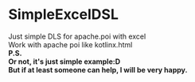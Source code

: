 # SimpleExcelDSL
Just simple DLS for apache.poi with excel <br />
Work with apache poi like kotlinx.html<br />
<b>P.S.<br />
Or not, it's just simple example:D <br />
But if at least someone can help, I will be very happy. <b/>
